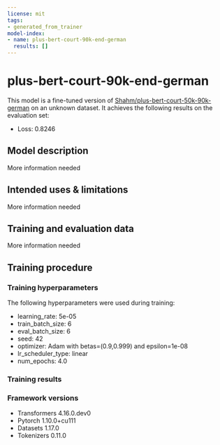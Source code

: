 ```yaml
---
license: mit
tags:
- generated_from_trainer
model-index:
- name: plus-bert-court-90k-end-german
  results: []
---
```


<!-- This model card has been generated automatically according to the information the Trainer had access to. You
should probably proofread and complete it, then remove this comment. -->

# plus-bert-court-90k-end-german

This model is a fine-tuned version of [Shahm/plus-bert-court-50k-90k-german](https://huggingface.co/Shahm/plus-bert-court-50k-90k-german) on an unknown dataset.
It achieves the following results on the evaluation set:
- Loss: 0.8246

## Model description

More information needed

## Intended uses & limitations

More information needed

## Training and evaluation data

More information needed

## Training procedure

### Training hyperparameters

The following hyperparameters were used during training:
- learning_rate: 5e-05
- train_batch_size: 6
- eval_batch_size: 6
- seed: 42
- optimizer: Adam with betas=(0.9,0.999) and epsilon=1e-08
- lr_scheduler_type: linear
- num_epochs: 4.0

### Training results



### Framework versions

- Transformers 4.16.0.dev0
- Pytorch 1.10.0+cu111
- Datasets 1.17.0
- Tokenizers 0.11.0
